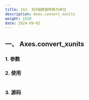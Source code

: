 ```yaml
---
title: 152. 将X轴数据转换为单位
description: Axes.convert_xunits
weight: 1520
date: 2024-09-02
---
```

<style>
th, td {
  border: 1px solid rgb(190, 190, 190);
}
</style>


## 一、 Axes.convert_xunits


### 1. 参数




### 2. 使用



```python


```


### 3. 源码
```python

```




